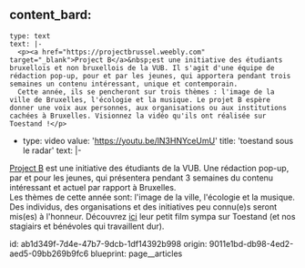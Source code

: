 content_bard:
  -
    type: text
    text: |-
      <p><a href="https://projectbrussel.weebly.com" target="_blank">Project B</a>&nbsp;est une initiative des étudiants bruxellois et non bruxellois de la VUB. Il s'agit d'une équipe de rédaction pop-up, pour et par les jeunes, qui apportera pendant trois semaines un contenu intéressant, unique et contemporain.
      Cette année, ils se pencheront sur trois thèmes : l'image de la ville de Bruxelles, l'écologie et la musique. Le projet B espère donner une voix aux personnes, aux organisations ou aux institutions cachées à Bruxelles. Visionnez la vidéo qu'ils ont réalisée sur Toestand !</p>
  -
    type: video
    value: 'https://youtu.be/lN3HNYceUmU'
title: 'toestand sous le radar'
text: |-
  <p><a href="https://projectbrussel.weebly.com" target="_blank">Project B</a> est une initiative des étudiants de la VUB. Une rédaction pop-up, par et pour les jeunes, qui présentera pendant 3 semaines du contenu intéressant et actuel par rapport à Bruxelles. <br>Les thèmes de cette année sont: l'image de la ville, l'écologie et la musique. Des individus, des organisations et des initiatives peu connu(e)s seront mis(es) à l'honneur. Découvrez <a href="https://youtu.be/lN3HNYceUmU" target="_blank">ici</a> leur petit film sympa sur Toestand (et nos stagiairs et bénévoles qui travaillent dur).
  </p>
id: ab1d349f-7d4e-47b7-9dcb-1df14392b998
origin: 9011e1bd-db98-4ed2-aed5-09bb269b9fc6
blueprint: page__articles
